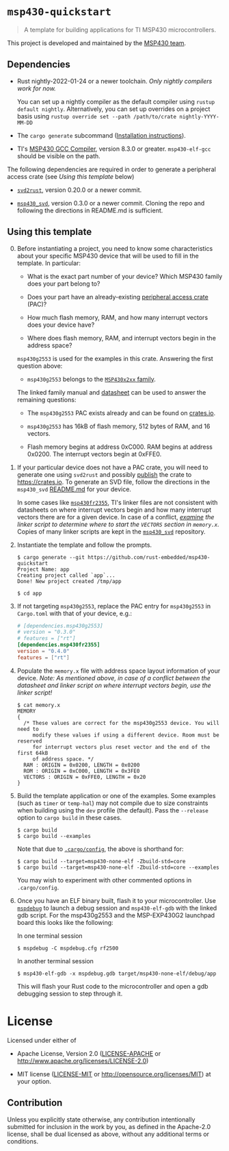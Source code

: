# `msp430-quickstart`

> A template for building applications for TI MSP430 microcontrollers.

This project is developed and maintained by the [MSP430 team][team].

## Dependencies

- Rust nightly-2022-01-24 or a newer toolchain. _Only nightly compilers work
  for now._

  You can set up a nightly compiler as the default compiler using
  `rustup default nightly`. Alternatively, you can set up overrides on a
  project basis using `rustup override set --path /path/to/crate nightly-YYYY-MM-DD`

- The `cargo generate` subcommand ([Installation instructions](https://github.com/ashleygwilliams/cargo-generate#installation)).

- TI's [MSP430 GCC Compiler](http://www.ti.com/tool/MSP430-GCC-OPENSOURCE),
  version 8.3.0 or greater. `msp430-elf-gcc` should be visible on the path.

The following dependencies are required in order to generate a peripheral access crate (see *Using this template* below)

- [`svd2rust`](https://github.com/rust-embedded/svd2rust), version 0.20.0 or
  a newer commit.

- [`msp430_svd`](https://github.com/pftbest/msp430_svd), version 0.3.0 or a
  newer commit. Cloning the repo and following the directions in README.md is
  sufficient.

## Using this template

0. Before instantiating a project, you need to know some characteristics about
   your specific MSP430 device that will be used to fill in the template. In
   particular:

   - What is the exact part number of your device? Which MSP430 family does
     your part belong to?

   - Does your part have an already-existing [peripheral access crate](https://rust-embedded.github.io/book/start/registers.html) (PAC)?

   - How much flash memory, RAM, and how many interrupt vectors does your
     device have?

   - Where does flash memory, RAM, and interrupt vectors begin in the address
     space?

   `msp430g2553` is used for the examples in this crate. Answering the first
   question above:

   - `msp430g2553` belongs to the [`MSP430x2xx` family](https://www.ti.com/lit/ug/slau144j/slau144j.pdf).

   The linked family manual and [datasheet](http://www.ti.com/lit/ds/slas735j/slas735j.pdf)
   can be used to answer the remaining questions:

   - The `msp430g2553` PAC exists already and can be found on [crates.io](https://crates.io/crates/msp430g2553).

   - `msp430g2553` has 16kB of flash memory, 512 bytes of RAM, and 16 vectors.

   - Flash memory begins at address 0xC000. RAM begins at address 0x0200.
     The interrupt vectors begin at 0xFFE0.

1. If your particular device does not have a PAC crate, you will need to
   generate one using `svd2rust` and possibly [publish](https://doc.rust-lang.org/cargo/reference/publishing.html)
   the crate to https://crates.io. To generate an SVD file, follow the directions
   in the `msp430_svd` [README.md](https://github.com/pftbest/msp430_svd#msp430_svd)
   for your device.

   In some cases like [`msp430fr2355`](https://github.com/YuhanLiin/msp430fr2355-quickstart/issues/4#issuecomment-569178043),
   TI's linker files are not consistent with datasheets on where interrupt
   vectors begin and how many interrupt vectors there are for a given device.
   In case of a conflict, _[examine](https://github.com/YuhanLiin/msp430fr2355-quickstart#issuecomment-569320608)
   the linker script to determine where to start the `VECTORS` section in
   `memory.x`._ Copies of many linker scripts are kept in the
   [`msp430_svd`](https://github.com/pftbest/msp430_svd/tree/master/msp430-gcc-support-files)
   repository.

2. Instantiate the template and follow the prompts.

   ``` console
   $ cargo generate --git https://github.com/rust-embedded/msp430-quickstart
   Project Name: app
   Creating project called `app`...
   Done! New project created /tmp/app

   $ cd app
   ```

3. If not targeting `msp430g2553`, replace the PAC entry for `msp430g2553` in
   `Cargo.toml` with that of your device, e.g.:

   ``` toml
   # [dependencies.msp430g2553]
   # version = "0.3.0"
   # features = ["rt"]
   [dependencies.msp430fr2355]
   version = "0.4.0"
   features = ["rt"]
   ```

4. Populate the `memory.x` file with address space layout information of your
   device. _Note: As mentioned above, in case of a conflict between the
   datasheet and linker script on where interrupt vectors begin, use the
   linker script!_

   ``` console
   $ cat memory.x
   MEMORY
   {
     /* These values are correct for the msp430g2553 device. You will need to
        modify these values if using a different device. Room must be reserved
        for interrupt vectors plus reset vector and the end of the first 64kB
        of address space. */
     RAM : ORIGIN = 0x0200, LENGTH = 0x0200
     ROM : ORIGIN = 0xC000, LENGTH = 0x3FE0
     VECTORS : ORIGIN = 0xFFE0, LENGTH = 0x20
   }
   ```

5. Build the template application or one of the examples. Some examples
   (such as `timer` or `temp-hal`) may not compile due to size
   constraints when building using the `dev` profile (the default). Pass the
   `--release` option to `cargo build` in these cases.

   ``` console
   $ cargo build
   $ cargo build --examples
   ```

   Note that due to [`.cargo/config`](.cargo/config), the above is shorthand
   for:

   ``` console
   $ cargo build --target=msp430-none-elf -Zbuild-std=core
   $ cargo build --target=msp430-none-elf -Zbuild-std=core --examples
   ```

   You may wish to experiment with other commented options in `.cargo/config`.

6. Once you have an ELF binary built, flash it to your microcontroller. Use [`mspdebug`](https://github.com/dlbeer/mspdebug) to launch a debug session and `msp430-elf-gdb` with the linked gdb script. For the msp430g2553 and the MSP-EXP430G2 launchpad board this looks like the following:

   In one terminal session
   ```console
   $ mspdebug -C mspdebug.cfg rf2500
   ```

   In another terminal session
   ```console
   $ msp430-elf-gdb -x mspdebug.gdb target/msp430-none-elf/debug/app
   ```

   This will flash your Rust code to the microcontroller and open a gdb debugging session to step through it.

# License

Licensed under either of

- Apache License, Version 2.0 ([LICENSE-APACHE](LICENSE-APACHE) or
  http://www.apache.org/licenses/LICENSE-2.0)

- MIT license ([LICENSE-MIT](LICENSE-MIT) or http://opensource.org/licenses/MIT)
  at your option.

## Contribution

Unless you explicitly state otherwise, any contribution intentionally submitted
for inclusion in the work by you, as defined in the Apache-2.0 license, shall be
dual licensed as above, without any additional terms or conditions.

[team]: https://github.com/rust-embedded/wg#the-msp430-team
